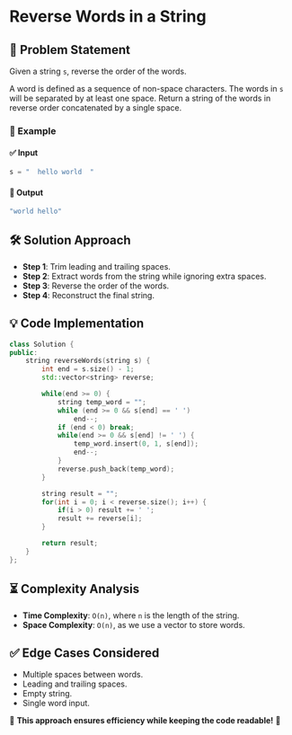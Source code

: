 # Reverse Words in a String

## 🚀 Problem Statement
Given a string `s`, reverse the order of the words.

A word is defined as a sequence of non-space characters. The words in `s` will be separated by at least one space. Return a string of the words in reverse order concatenated by a single space.

### 🔹 Example
#### ✅ Input
```cpp
s = "  hello world  "
```
#### 🎯 Output
```cpp
"world hello"
```

## 🛠️ Solution Approach
- **Step 1**: Trim leading and trailing spaces.
- **Step 2**: Extract words from the string while ignoring extra spaces.
- **Step 3**: Reverse the order of the words.
- **Step 4**: Reconstruct the final string.

## 💡 Code Implementation
```cpp
class Solution {
public:
    string reverseWords(string s) {
        int end = s.size() - 1;
        std::vector<string> reverse;

        while(end >= 0) {
            string temp_word = "";
            while (end >= 0 && s[end] == ' ')
                end--;
            if (end < 0) break;
            while(end >= 0 && s[end] != ' ') {
                temp_word.insert(0, 1, s[end]);
                end--;
            }
            reverse.push_back(temp_word);
        }

        string result = "";
        for(int i = 0; i < reverse.size(); i++) {
            if(i > 0) result += ' ';
            result += reverse[i];
        }

        return result;
    }
};
```

## ⏳ Complexity Analysis
- **Time Complexity**: `O(n)`, where `n` is the length of the string.
- **Space Complexity**: `O(n)`, as we use a vector to store words.

## ✅ Edge Cases Considered
- Multiple spaces between words.
- Leading and trailing spaces.
- Empty string.
- Single word input.

📌 **This approach ensures efficiency while keeping the code readable!** 🚀

